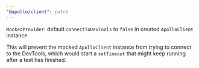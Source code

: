 ```yaml
---
"@apollo/client": patch
---
```


`MockedProvider`: default `connectToDevTools` to `false` in created `ApolloClient` instance.

This will prevent the mocked `ApolloClient` instance from trying to connect to the DevTools, which would start a `setTimeout` that might keep running after a test has finished.
